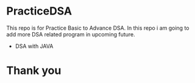 # PracticeDSA
This repo is for Practice Basic to Advance DSA. In this repo i am going to add more DSA related program in upcoming future.
* DSA with JAVA 
# Thank you
